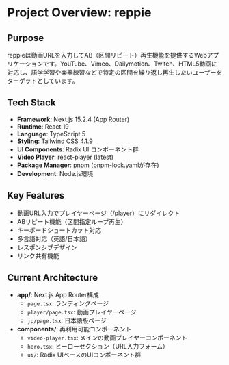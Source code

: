 # Project Overview: reppie

## Purpose
reppieは動画URLを入力してAB（区間リピート）再生機能を提供するWebアプリケーションです。YouTube、Vimeo、Dailymotion、Twitch、HTML5動画に対応し、語学学習や楽器練習などで特定の区間を繰り返し再生したいユーザーをターゲットとしています。

## Tech Stack
- **Framework**: Next.js 15.2.4 (App Router)
- **Runtime**: React 19
- **Language**: TypeScript 5
- **Styling**: Tailwind CSS 4.1.9
- **UI Components**: Radix UI コンポーネント群
- **Video Player**: react-player (latest)
- **Package Manager**: pnpm (pnpm-lock.yamlが存在)
- **Development**: Node.js環境

## Key Features
- 動画URL入力でプレイヤーページ（/player）にリダイレクト
- ABリピート機能（区間指定ループ再生）
- キーボードショートカット対応
- 多言語対応（英語/日本語）
- レスポンシブデザイン
- リンク共有機能

## Current Architecture
- **app/**: Next.js App Router構成
  - `page.tsx`: ランディングページ
  - `player/page.tsx`: 動画プレイヤーページ
  - `jp/page.tsx`: 日本語版ページ
- **components/**: 再利用可能コンポーネント
  - `video-player.tsx`: メインの動画プレイヤーコンポーネント
  - `hero.tsx`: ヒーローセクション（URL入力フォーム）
  - `ui/`: Radix UIベースのUIコンポーネント群